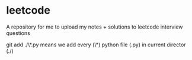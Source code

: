 # leetcode

A repository for me to upload my notes + solutions to leetcode interview questions

git add ./\\\*.py means we add every (\\\*) python file (.py) in current director (./)
